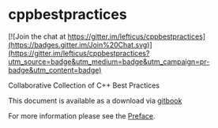 # cppbestpractices

[![Join the chat at https://gitter.im/lefticus/cppbestpractices](https://badges.gitter.im/Join%20Chat.svg)](https://gitter.im/lefticus/cppbestpractices?utm_source=badge&utm_medium=badge&utm_campaign=pr-badge&utm_content=badge)

Collaborative Collection of C++ Best Practices

This document is available as a download via [gitbook](https://www.gitbook.com/book/lefticus/cpp-best-practices)

For more information please see the [Preface](01-Preface.md).
